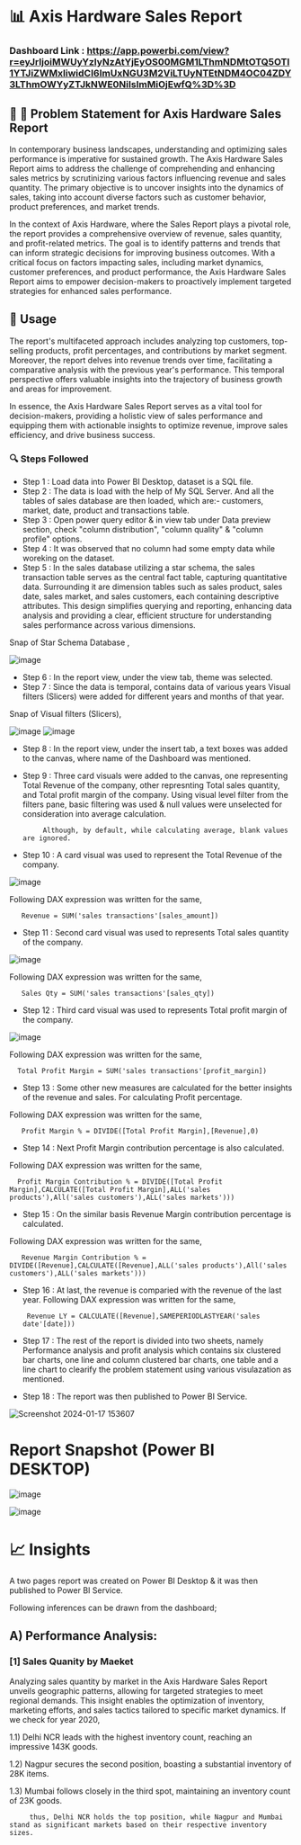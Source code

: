 # 📊 Axis Hardware Sales Report

### Dashboard Link : https://app.powerbi.com/view?r=eyJrIjoiMWUyYzIyNzAtYjEyOS00MGM1LThmNDMtOTQ5OTI1YTJiZWMxIiwidCI6ImUxNGU3M2ViLTUyNTEtNDM4OC04ZDY3LThmOWYyZTJkNWE0NiIsImMiOjEwfQ%3D%3D

## 🚀 🚀 Problem Statement for Axis Hardware Sales Report

In contemporary business landscapes, understanding and optimizing sales performance is imperative for sustained growth. The Axis Hardware Sales Report aims to address the challenge of comprehending and enhancing sales metrics by scrutinizing various factors influencing revenue and sales quantity. The primary objective is to uncover insights into the dynamics of sales, taking into account diverse factors such as customer behavior, product preferences, and market trends.

In the context of Axis Hardware, where the Sales Report plays a pivotal role, the report provides a comprehensive overview of revenue, sales quantity, and profit-related metrics. The goal is to identify patterns and trends that can inform strategic decisions for improving business outcomes. With a critical focus on factors impacting sales, including market dynamics, customer preferences, and product performance, the Axis Hardware Sales Report aims to empower decision-makers to proactively implement targeted strategies for enhanced sales performance. 
## 📄 Usage
The report's multifaceted approach includes analyzing top customers, top-selling products, profit percentages, and contributions by market segment. Moreover, the report delves into revenue trends over time, facilitating a comparative analysis with the previous year's performance. This temporal perspective offers valuable insights into the trajectory of business growth and areas for improvement.

In essence, the Axis Hardware Sales Report serves as a vital tool for decision-makers, providing a holistic view of sales performance and equipping them with actionable insights to optimize revenue, improve sales efficiency, and drive business success.
### 🔍 Steps Followed

- Step 1 : Load data into Power BI Desktop, dataset is a SQL file.
- Step 2 : The data is load with the help of My SQL Server. And all the tables of sales database are then loaded, which are:- customers, market, date, product and transactions table.
- Step 3 : Open power query editor & in view tab under Data preview section, check "column distribution", "column quality" & "column profile" options.
- Step 4 : It was observed that no column had some empty data while woreking on the dataset. 
- Step 5 : In the sales database utilizing a star schema, the sales transaction table serves as the central fact table, capturing quantitative data. Surrounding it are dimension tables such as sales product, sales date, sales market, and sales customers, each containing descriptive attributes. This design simplifies querying and reporting, enhancing data analysis and providing a clear, efficient structure for understanding sales performance across various dimensions.

Snap of Star Schema Database ,

![image](https://github.com/Bidishabiswas1704/HR_Insights_Dashboard/assets/140384850/b85092bf-98e1-4c4e-9735-968897349e14)
- Step 6 : In the report view, under the view tab, theme was selected.
- Step 7 : Since the data is temporal, contains data of various years Visual filters (Slicers) were added for different years and months of that year.

Snap of Visual filters (Slicers),

![image](https://github.com/Bidishabiswas1704/HR_Insights_Dashboard/assets/140384850/be323eff-2689-4568-8bbe-e6771bf8af0b)
![image](https://github.com/Bidishabiswas1704/HR_Insights_Dashboard/assets/140384850/f953791f-3e55-4834-93b9-ec2323e8d720)

- Step 8 : In the report view, under the insert tab, a text boxes was added to the canvas, where name of the Dashboard was mentioned.
- Step 9 : Three card visuals were added to the canvas, one representing Total Revenue of the company, other represnting Total sales quantity, and Total profit margin of the company.
           Using visual level filter from the filters pane, basic filtering was used & null values were unselected for consideration into average calculation.
           
           Although, by default, while calculating average, blank values are ignored.

- Step 10 : A card visual was used to represent the Total Revenue of the company.

![image](https://github.com/Bidishabiswas1704/HR_Insights_Dashboard/assets/140384850/8cb11554-9f34-441b-a2d0-58e595e74825)

Following DAX expression was written for the same,
        
       Revenue = SUM('sales transactions'[sales_amount])
- Step 11 : Second card visual was used to represents Total sales quantity of the company.

![image](https://github.com/Bidishabiswas1704/HR_Insights_Dashboard/assets/140384850/4a7a9bae-7e60-4fe9-b776-725f8c1aec1c)

Following DAX expression was written for the same,
        
       Sales Qty = SUM('sales transactions'[sales_qty])
       
- Step 12 : Third card visual was used to represents Total profit margin of the company.

![image](https://github.com/Bidishabiswas1704/HR_Insights_Dashboard/assets/140384850/ab6218fb-a52b-42ac-a943-0ad7ecc15c1a)
 
Following DAX expression was written for the same,
               
      Total Profit Margin = SUM('sales transactions'[profit_margin])
      
- Step 13 : Some other new measures are calculated for the better insights of the revenue and sales. For calculating Profit percentage.

Following DAX expression was written for the same,
        
       Profit Margin % = DIVIDE([Total Profit Margin],[Revenue],0)
- Step 14 : Next Profit Margin contribution percentage is also calculated.


Following DAX expression was written for the same,
        
      Profit Margin Contribution % = DIVIDE([Total Profit Margin],CALCULATE([Total Profit Margin],ALL('sales products'),All('sales customers'),ALL('sales markets')))
- Step 15 : On the similar basis Revenue Margin contribution percentage is calculated.

Following DAX expression was written for the same,
        
       Revenue Margin Contribution % = DIVIDE([Revenue],CALCULATE([Revenue],ALL('sales products'),All('sales customers'),ALL('sales markets')))
- Step 16 : At last, the revenue is comparied with the revenue of the last year.
Following DAX expression was written for the same,
        
       Revenue LY = CALCULATE([Revenue],SAMEPERIODLASTYEAR('sales date'[date]))

- Step 17 : The rest of the report is divided into two sheets, namely Performance analysis and profit analysis which contains six clustered bar charts, one line and column clustered bar  charts, one table and a line chart to clearify the problem statement using various visulazation as mentioned.
 - Step 18 : The report was then published to Power BI Service.
 
 ![Screenshot 2024-01-17 153607](https://github.com/Bidishabiswas1704/HR_Insights_Dashboard/assets/140384850/09d63a73-6a97-408e-8170-04a9aeb5cf5f) 

# Report Snapshot (Power BI DESKTOP)
 
![image](https://github.com/Bidishabiswas1704/HR_Insights_Dashboard/assets/140384850/71b0b1be-5bc3-49d9-8375-776a32d71217)

![image](https://github.com/Bidishabiswas1704/HR_Insights_Dashboard/assets/140384850/ea394b75-1a8c-4f23-a45b-330a2b10bbc6)

# 📈 Insights

A two pages report was created on Power BI Desktop & it was then published to Power BI Service.

Following inferences can be drawn from the dashboard;
## A) Performance Analysis:
### [1] Sales Quanity by Maeket
Analyzing sales quantity by market in the Axis Hardware Sales Report unveils geographic patterns, allowing for targeted strategies to meet regional demands. This insight enables the optimization of inventory, marketing efforts, and sales tactics tailored to specific market dynamics. If we check for year 2020,

1.1) Delhi NCR leads with the highest inventory count, reaching an impressive 143K goods.

1.2) Nagpur secures the second position, boasting a substantial inventory of 28K items.

1.3) Mumbai follows closely in the third spot, maintaining an inventory count of 23K goods.

         thus, Delhi NCR holds the top position, while Nagpur and Mumbai stand as significant markets based on their respective inventory sizes.

